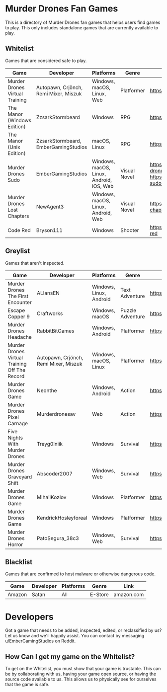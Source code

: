 # Murder Drones Fan Games
This is a directory of Murder Drones fan games that helps users find games to play. This only includes standalone games that are currently available to play.

## Whitelist
Games that are considered safe to play.

| Game | Developer | Platforms | Genre | Link | License |
|------|-----------|-----------|------|-----|-------|
| Murder Drones Virtual Training |	Autopawn, Crjönch, Remi Mixer, Miszuk | Windows, macOS, Linux, Web | Platformer | https://autopawn.itch.io/mdvt | Unspecified |
| The Manor (Windows Edition) | ZzsarkStormbeard | Windows | RPG | https://gamejolt.com/games/TheManorMD/963919 | Proprietary |
| The Manor (Unix Edition) | ZzsarkStormbeard, EmberGamingStudios | macOS, Linux | RPG | https://gamejolt.com/games/TheManorMD/963919 | Proprietary with MIT components |
| Murder Drones Sudo | EmberGamingStudios | Windows, macOS, Linux, Android, iOS, Web | Visual Novel | https://embergamingstudios.itch.io/murder-drones-sudo, https://gamejolt.com/games/murder-drones-sudo/992964 | GNU AGPLv3 |
| Murder Drones Lost Chapters | NewAgent3 | Windows, macOS, Linux, Android, Web | Visual Novel | https://newagent3.itch.io/murder-drones-lost-chapters | GNU GPLv3 |
| Code Red | Bryson111 | Windows | Shooter | https://bryson111.itch.io/murder-drones-code-red | Unspecified |

## Greylist
Games that aren't inspected.

| Game | Developer | Platforms | Genre | Link |
|------|-----------|-----------|------|-----|
| Murder Drones The First Encounter | ALIansEN | Windows, Linux, Android | Text Adventure | https://gamejolt.com/games/md-tfe/939103 |
| Escape Copper 9 | Craftworks | Windows, macOS | Puzzle Adventure | https://craftworks.itch.io/murder-drones-game |
| Murder Drones Headache | RabbitBitGames | Windows, Android | Platformer | https://rabbitbitgames.itch.io/murderdrones-headache |
| Murder Drones Virtual Training Off The Record | Autopawn, Crjönch, Remi Mixer, Miszuk | Windows, macOS, Linux | Platformer | https://crjonch.itch.io/mdvt-otr |
| Murder Drones Game | Neonthe | Windows, Android | Action | https://neonthe.itch.io/murder-drones-game |
| Murder Drones Pixel Carnage | Murderdronesav | Web | Action | https://murderdronesav.itch.io/murder-drones-pixel-carnage |
| Five Nights With Murder Drones | Treyg0lniik | Windows | Survival | https://gamejolt.com/games/MurderDronesFNAFgame/862717 |
| Murder Drones Graveyard Shift | Abscoder2007 | Windows, Web | Survival | https://gamejolt.com/games/MurderdronexFNAFfangame/924561 |
| Murder Drones Game | MihailKozlov | Windows | Platformer | https://gamejolt.com/games/MDgame/899748 |
| Murder Drones Game | KendrickHosleyforeal | Windows | Platformer | https://gamejolt.com/games/Crap/772502 |
| Murder Drones Horror | PatoSegura_38c3 | Windows, Web | Survival | https://gamejolt.com/games/MURDERDRONESHORROR/908574 |

## Blacklist
Games that are confirmed to host malware or otherwise dangerous code.

| Game | Developer | Platforms | Genre | Link |
|------|-----------|-----------|------|-----|
| Amazon | Satan | All | E-Store | amazon.com |

# Developers
Got a game that needs to be added, inspected, edited, or reclassified by us? Let us know and we'll happily assist. You can contact by messaging u/EmberGamingStudios on Reddit.

## How Can I get my game on the Whitelist?
To get on the Whitelist, you must show that your game is trustable. This can be by collaborating with us, having your game open source, or having the source code available to us. This allows us to physically see for ourselves that the game is safe. 
